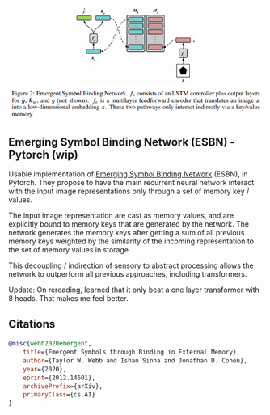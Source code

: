 <img src="./esbn.png" width="600px"></img>

## Emerging Symbol Binding Network (ESBN) - Pytorch (wip)

Usable implementation of <a href="https://arxiv.org/abs/2012.14601">Emerging Symbol Binding Network</a> (ESBN), in Pytorch. They propose to have the main recurrent neural network interact with the input image representations only through a set of memory key / values.

The input image representation are cast as memory values, and are explicitly bound to memory keys that are generated by the network. The network generates the memory keys after getting a sum of all previous memory keys weighted by the similarity of the incoming representation to the set of memory values in storage.

This decoupling / indirection of sensory to abstract processing allows the network to outperform all previous approaches, including transformers.

Update: On rereading, learned that it only beat a one layer transformer with 8 heads. That makes me feel better.

## Citations

```bibtex
@misc{webb2020emergent,
    title={Emergent Symbols through Binding in External Memory}, 
    author={Taylor W. Webb and Ishan Sinha and Jonathan D. Cohen},
    year={2020},
    eprint={2012.14601},
    archivePrefix={arXiv},
    primaryClass={cs.AI}
}
```

